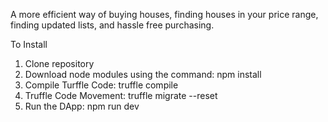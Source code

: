 A more efficient way of buying houses, finding houses in your price range, finding updated lists, and hassle free purchasing. 

To Install
1) Clone repository
2) Download node modules using the command: npm install
3) Compile Turffle Code: truffle compile 
4) Truffle Code Movement: truffle migrate --reset
5) Run the DApp: npm run dev
